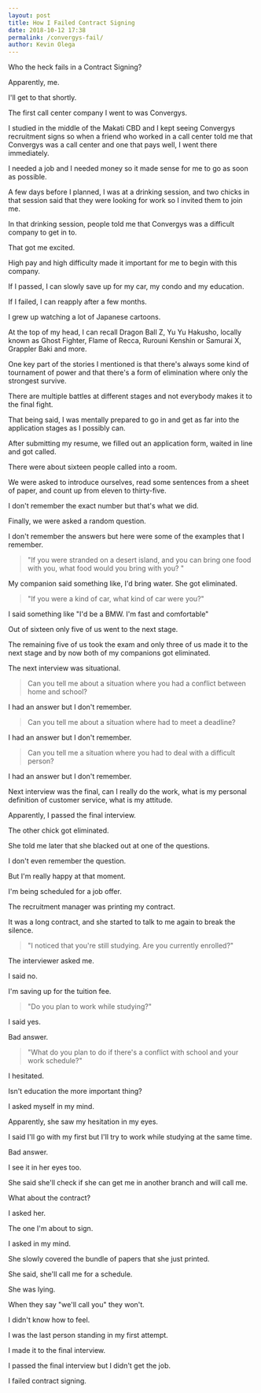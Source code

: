 ```yaml
--- 
layout: post 
title: How I Failed Contract Signing
date: 2018-10-12 17:38
permalink: /convergys-fail/ 
author: Kevin Olega 
--- 
```

Who the heck fails in a Contract Signing?

Apparently, me.

I'll get to that shortly.

The first call center company I went to was Convergys.

I studied in the middle of the Makati CBD and I kept seeing Convergys recruitment signs so when a friend who worked in a call center told me that Convergys was a call center and one that pays well, I went there immediately.

I needed a job and I needed money so it made sense for me to go as soon as possible.

A few days before I planned, I was at a drinking session, and two chicks in that session said that they were looking for work so I invited them to join me.

In that drinking session, people told me that Convergys was a difficult company to get in to.

That got me excited.

High pay and high difficulty made it important for me to begin with this company.

If I passed, I can slowly save up for my car, my condo and my education.

If I failed, I can reapply after a few months.

I grew up watching a lot of Japanese cartoons.

At the top of my head, I can recall Dragon Ball Z, Yu Yu Hakusho, locally known as Ghost Fighter, Flame of Recca, Rurouni Kenshin or Samurai X, Grappler Baki and more.

One key part of the stories I mentioned is that there's always some kind of tournament of power and that there's a form of elimination where only the strongest survive.

There are multiple battles at different stages and not everybody makes it to the final fight.

That being said, I was mentally prepared to go in and get as far into the application stages as I possibly can. 

After submitting my resume, we filled out an application form, waited in line and got called.

There were about sixteen people called into a room.

We were asked to introduce ourselves, read some sentences from a sheet of paper, and count up from eleven to thirty-five. 

I don't remember the exact number but that's what we did.

Finally, we were asked a random question.

I don't remember the answers but here were some of the examples that I remember.

> "If you were stranded on a desert island, and you can bring one food with you, what food would you bring with you? "

My companion said something like, I'd bring water. She got eliminated.

> "If you were a kind of car, what kind of car were you?"
 
I said something like "I'd be a BMW. I'm fast and comfortable" 

Out of sixteen only five of us went to the next stage. 

The remaining five of us took the exam and only three of us made it to the next stage and by now both of my companions got eliminated.

The next interview was situational. 

> Can you tell me about a situation where you had a conflict between home and school?

I had an answer but I don't remember.

> Can you tell me about a situation where had to meet a deadline?

I had an answer but I don't remember.

> Can you tell me a situation where you had to deal with a difficult person?

I had an answer but I don't remember.

Next interview was the final, can I really do the work, what is my personal definition of customer service, what is my attitude.

Apparently, I passed the final interview.

The other chick got eliminated.

She told me later that she blacked out at one of the questions.

I don't even remember the question.

But I'm really happy at that moment.

I'm being scheduled for a job offer. 

The recruitment manager was printing my contract. 

It was a long contract, and she started to talk to me again to break the silence. 

> "I noticed that you're still studying. Are you currently enrolled?" 

The interviewer asked me.

I said no. 

I'm saving up for the tuition fee.

> "Do you plan to work while studying?"

I said yes.

Bad answer.

> "What do you plan to do if there's a conflict with school and your work schedule?"

I hesitated. 

Isn't education the more important thing? 

I asked myself in my mind.

Apparently, she saw my hesitation in my eyes.

I said I'll go with my first but I'll try to work while studying at the same time.

Bad answer.

I see it in her eyes too.

She said she'll check if she can get me in another branch and will call me.

What about the contract? 

I asked her. 

The one I'm about to sign. 

I asked in my mind.

She slowly covered the bundle of papers that she just printed.

She said, she'll call me for a schedule. 

She was lying.

When they say "we'll call you" they won't.

I didn't know how to feel.

I was the last person standing in my first attempt. 

I made it to the final interview.

I passed the final interview but I didn't get the job.

I failed contract signing.
